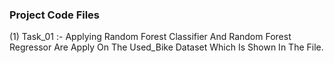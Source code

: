 ### Project Code Files

(1) Task_01 :- Applying Random Forest Classifier And Random Forest Regressor Are Apply On The Used_Bike Dataset Which Is Shown In The File. 